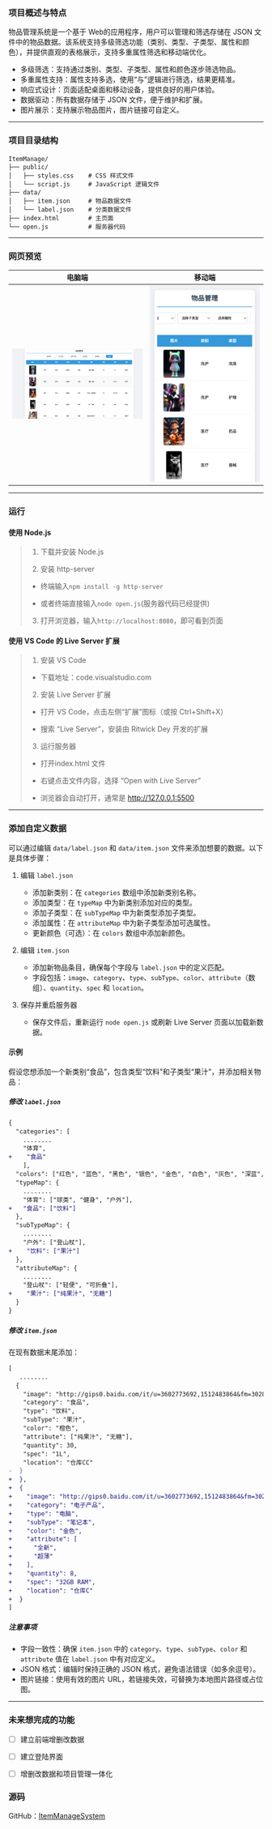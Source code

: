### 项目概述与特点

物品管理系统是一个基于 Web的应用程序，用户可以管理和筛选存储在 JSON 文件中的物品数据。该系统支持多级筛选功能（类别、类型、子类型、属性和颜色），并提供直观的表格展示，支持多重属性筛选和移动端优化。

* 多级筛选：支持通过类别、类型、子类型、属性和颜色逐步筛选物品。
* 多重属性支持：属性支持多选，使用“与”逻辑进行筛选，结果更精准。
* 响应式设计：页面适配桌面和移动设备，提供良好的用户体验。
* 数据驱动：所有数据存储于 JSON 文件，便于维护和扩展。
* 图片展示：支持展示物品图片，图片链接可自定义。


---


### 项目目录结构

```text
ItemManage/
├── public/
│   ├── styles.css    # CSS 样式文件
│   └── script.js     # JavaScript 逻辑文件
├── data/
│   ├── item.json     # 物品数据文件
│   └── label.json    # 分类数据文件
├── index.html        # 主页面
└── open.js           # 服务器代码
```


---


### 网页预览

|                            电脑端                            |             移动端             |
| :----------------------------------------------------------: | :----------------------------: |
| <img src="./images/desktop.png" alt="desktop" style="zoom: 67%;" /> | ![mobile](./images/mobile.png) |



---


### 运行

#### 使用 Node.js

> 1. 下载并安装 Node.js
> 
> 2. 安装 http-server 
> 
> - 终端输入`npm install -g http-server`
> 
> - 或者终端直接输入`node open.js`(服务器代码已经提供)
> 
> 3. 打开浏览器，输入`http://localhost:8080`，即可看到页面



#### 使用 VS Code 的 Live Server 扩展

> 1. 安装 VS Code
> 
> - 下载地址：code.visualstudio.com
> 
> 2. 安装 Live Server 扩展
> 
> - 打开 VS Code，点击左侧“扩展”图标（或按 Ctrl+Shift+X）
> 
> - 搜索 “Live Server”，安装由 Ritwick Dey 开发的扩展
> 
> 3. 运行服务器
>  
> - 打开index.html 文件
> 
> - 右键点击文件内容，选择 “Open with Live Server”
> 
> - 浏览器会自动打开，通常是 http://127.0.0.1:5500


---


### 添加自定义数据
可以通过编辑 `data/label.json` 和 `data/item.json` 文件来添加想要的数据。以下是具体步骤：

1. 编辑 `label.json`
   - 添加新类别：在 `categories` 数组中添加新类别名称。
   - 添加类型：在 `typeMap` 中为新类别添加对应的类型。
   - 添加子类型：在 `subTypeMap` 中为新类型添加子类型。
   - 添加属性：在 `attributeMap` 中为新子类型添加可选属性。
   - 更新颜色（可选）：在 `colors` 数组中添加新颜色。

2. 编辑 `item.json`
   - 添加新物品条目，确保每个字段与 `label.json` 中的定义匹配。
   - 字段包括：`image`、`category`、`type`、`subType`、`color`、`attribute`（数组）、`quantity`、`spec` 和 `location`。

3. 保存并重启服务器
   - 保存文件后，重新运行 `node open.js` 或刷新 Live Server 页面以加载新数据。


#### 示例
假设您想添加一个新类别“食品”，包含类型“饮料”和子类型“果汁”，并添加相关物品：

##### 修改 `label.json`
```diff
{
  "categories": [
    ........
    "体育", 
+    "食品"
    ],
  "colors": ["红色", "蓝色", "黑色", "银色", "金色", "白色", "灰色", "深蓝", "浅蓝", "卡其色", "紫色", "绿色", "黄色", "军绿色", "粉色", "无色", "橙色"],
  "typeMap": {
    ........
    "体育": ["球类", "健身", "户外"],
+   "食品": ["饮料"]
  },
  "subTypeMap": {
    ........
    "户外": ["登山杖"],
+    "饮料": ["果汁"]
  },
  "attributeMap": {
    ........
    "登山杖": ["轻便", "可折叠"],
+    "果汁": ["纯果汁", "无糖"]
  }
}
```

##### 修改 `item.json`
在现有数据末尾添加：
```diff
[
   ........
  {
    "image": "http://gips0.baidu.com/it/u=3602773692,1512483864&fm=3028&app=3028&f=JPEG&fmt=auto?w=960&h=1280",
    "category": "食品",
    "type": "饮料",
    "subType": "果汁",
    "color": "橙色",
    "attribute": ["纯果汁", "无糖"],
    "quantity": 30,
    "spec": "1L",
    "location": "仓库CC"
-  }
+  },
+  {
+    "image": "http://gips0.baidu.com/it/u=3602773692,1512483864&fm=3028&app=3028&f=JPEG&fmt=auto?w=960&h=1280",
+    "category": "电子产品",
+    "type": "电脑",
+    "subType": "笔记本",
+    "color": "金色",
+    "attribute": [
+      "全新",
+      "超薄"
+    ],
+    "quantity": 8,
+    "spec": "32GB RAM",
+    "location": "仓库C"
+  }
]
```

##### 注意事项
- 字段一致性：确保 `item.json` 中的 `category`、`type`、`subType`、`color` 和 `attribute` 值在 `label.json` 中有对应定义。
- JSON 格式：编辑时保持正确的 JSON 格式，避免语法错误（如多余逗号）。
- 图片链接：使用有效的图片 URL，若链接失效，可替换为本地图片路径或占位图。


---


### 未来想完成的功能

- [ ] 建立前端增删改数据
- [ ] 建立登陆界面
- [ ] 增删改数据和项目管理一体化


### 源码
GitHub：[ItemManageSystem](https://github.com/cimorn/ItemManageSystem)


